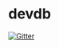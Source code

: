 # devdb

[![Gitter](https://badges.gitter.im/Join%20Chat.svg)](https://gitter.im/askoldova/devdb?utm_source=badge&utm_medium=badge&utm_campaign=pr-badge&utm_content=badge)